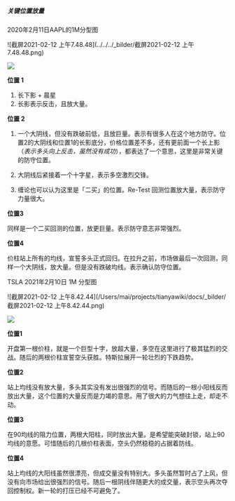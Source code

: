 ##### 关键位置放量

2020年2月11日AAPL的1M分型图

![截屏2021-02-12 上午7.48.48](../../../_bilder/截屏2021-02-12 上午7.48.48.png)

<img src="_bilder/截屏2021-02-12 上午7.48.48.png" />



**位置 1**

1. 长下影 + 晨星 
2. 长影表示反击，且放大量。

**位置 2**

1. 一个大阴线，但没有跌破前低，且放巨量。表示有很多人在这个地方防守。位置2的大阴线和位置1的长影底分，价格位置差不多，还有更前面一个长上影（*表示多头向上反击，虽然没有成功*），都表达了一个意思，这里是非常关键的防守位置。

2. 大阴线后紧接着一个十字星，表示多空激烈交锋。
3. 缠论也可以认为这里是「二买」的位置。Re-Test 回测位置放大量，表示防守力量很大。

**位置3**

同样是一个二买回测的位置，放更巨量。表示防守意志非常强烈。

**位置4**

价柱站上所有的均线，宣誓多头正式回归。在拉升之前，市场做最后一次回测，同样一个大阴线，放大量。但是没有跌破均线。表示确认防守位置。



TSLA 2021年2月10日 1M 分型图



![截屏2021-02-12 上午8.42.44](/Users/mai/projects/tianyawiki/docs/_bilder/截屏2021-02-12 上午8.42.44.png)

<img src="_bilder/截屏2021-02-12 上午8.42.44.png" />

**位置1**

开盘第一根价柱，就是一个巨型十字，放超大量，多空在这里进行了极其猛烈的交战。随后的两根价柱宣誓空头获胜。特斯拉展开一轮壮烈的下跌趋势。

**位置2**

站上均线没有放大量，多头其实没有发出很强烈的信号。而随后的一根小阳线反而放出大量，这个位置的大量反而是力竭的意思。用了很大的力气想往上走，却走不动。

**位置3**

在90均线的阻力位置，两根大阳柱，同时放出大量。是希望能突破封锁，站上90均线的意愿。可惜随后的几根价柱表面，空头仍然稳稳的占据着防线。

**位置4**

站上均线的大阳线虽然很漂亮，但成交量没有特别大。多头虽然暂时占了上风，但没有向市场给出很强烈的信号。随后一根阴线伴随更大的成交量，表示空头再次夺回控制权。新一轮的打压已经不可避免了。